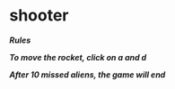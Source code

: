 # shooter

***Rules***

___To move the rocket, click on a and d___



___After 10 missed aliens, the game will end___

